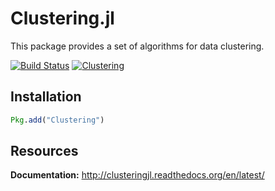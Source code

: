 # Clustering.jl

This package provides a set of algorithms for data clustering.

[![Build Status](https://travis-ci.org/JuliaStats/Clustering.jl.svg?branch=master)](https://travis-ci.org/JuliaStats/Clustering.jl)
[![Clustering](http://pkg.julialang.org/badges/Clustering_release.svg)](http://pkg.julialang.org/?pkg=Clustering&ver=release)

## Installation

```julia
Pkg.add("Clustering")
```

## Resources

**Documentation:** http://clusteringjl.readthedocs.org/en/latest/


